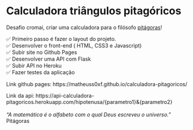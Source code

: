 # Calculadora triângulos pitagóricos

<p>Desafio cromai, criar uma calculadora para o filósofo <a href="https://www.todamateria.com.br/pitagoras/" target="_blank" rel="noopener noreferrer">pitágoras</a>!</p>

:white_check_mark: Primeiro passo é fazer o layout do projeto.
<br>
:white_check_mark: Desenvolver o front-end ( HTML, CSS3 e Javascript)
<br>
:white_check_mark: Subir site no Github Pages
<br>
:white_check_mark: Desenvolver uma API com Flask
<br>
:white_check_mark: Subir API no Heroku
<br>
:white_check_mark: Fazer testes da aplicação
<br>
<p> Link github pages: https://matheuss0xf.github.io/calculadora-pitagoricos/ </p>
<p> Link da api: https://api-calculadora-pitagoricos.herokuapp.com/hipotenusa/{parametro1}&{parametro2}
<br>
<br>
<em>“A matemática é o alfabeto com o qual Deus escreveu o universo.”</em> Pitágoras
